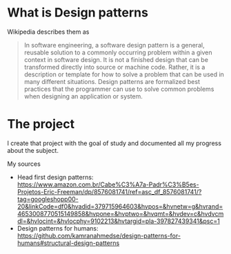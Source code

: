 # What is Design patterns

Wikipedia describes them as
>In software engineering, a software design pattern is a general, reusable solution to a commonly occurring problem within a given context in software design. It is not a finished design that can be transformed directly into source or machine code. Rather, it is a description or template for how to solve a problem that can be used in many different situations. Design patterns are formalized best practices that the programmer can use to solve common problems when designing an application or system.

# The project

I create that project with the goal of study and documented all my progress about the subject.

My sources
* Head first design patterns: https://www.amazon.com.br/Cabe%C3%A7a-Padr%C3%B5es-Projetos-Eric-Freeman/dp/8576081741/ref=asc_df_8576081741/?tag=googleshopp00-20&linkCode=df0&hvadid=379715964603&hvpos=&hvnetw=g&hvrand=4653008770515149858&hvpone=&hvptwo=&hvqmt=&hvdev=c&hvdvcmdl=&hvlocint=&hvlocphy=9102213&hvtargid=pla-397827439341&psc=1
* Design patterns for humans: https://github.com/kamranahmedse/design-patterns-for-humans#structural-design-patterns
